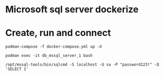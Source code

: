 # Microsoft sql server dockerize

# Create, run and connect
```
podman-compose -f docker-compose.yml up -d 

podman exec -it db_mssql_server_1 bash

/opt/mssql-tools/bin/sqlcmd -S localhost -U sa -P "password123!" -Q 'SELECT 1'
```
